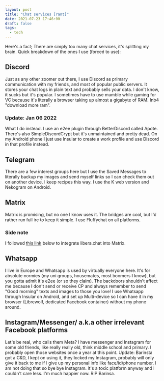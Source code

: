 ```yaml
---
layout: post
title: "Chat services [rant]"
date: 2021-07-23 17:46:00
draft: false
tags:
  - tech
---
```


Here's a fact; There are simply too many chat services, it's splitting my brain. Quick breakdown of the ones I use (forced to use):

## Discord

Just as any other zoomer out there, I use Discord as primary communication with my friends, and most of popular public servers. It stores your chat logs in plain text and probably sells your data. I don't know, it sucks but it's popular. I sometimes have to use mumble while gaming for VC because it's literally a browser taking up almost a gigabyte of RAM. Inb4 "download more ram".

### Update: Jan 06 2022

What I do instead. I use an e2ee plugin through BetterDiscord called Apote. There's also SimpleDiscordCrypt but it's unmaintained and pretty dead. On my Android phone I just use Insular to create a work profile and use Discord in that profile instead.

## Telegram

There are a few interest groups here but I use the Saved Messages to literally backup my images and send myself links so I can check them out on another device. I keep recipes this way. I use the K web version and Nekogram on Android.

## Matrix

Matrix is promising, but no one I know uses it. The bridges are cool, but I'd rather run full irc to keep it simple. I use Fluffychat on all platforms.

### Side note

I followed [this link](https://kparal.wordpress.com/2021/06/01/connecting-to-libera-chat-through-matrix/) below to integrate libera.chat into Matrix.

## Whatsapp

I live in Europe and Whatsapp is used by virtually everyone here. It's for absolute normies (my uni groups, housemates, most boomers I know), but you gotta admit it's e2ee (or so they claim). The backdoors shouldn't affect me because I don't send or receive CP and always remember to send "Good morning" texts and images to those you love! I use Whatsapp through Insular on Android, and set up Multi-device so I can have it in my browser (Librewolf, dedicated Facebook container) without my phone around.

## Instagram/Messenger/ a.k.a other irrelevant Facebook platforms

Let's be real, who calls them Meta? I have messenger and Instagram for some old friends, like really really old, think middle school and primary. I probably open those websites once a year at this point. Update: Barinsta got a C&D, I kept on using it, they locked my Instagram, probably will only give it back to me if I give up my personal info like face/id/phone number. I am not doing that so bye bye Instagram. It's a toxic platform anyway and I couldn't care less. I'm much happier now. RIP Barinsa.
